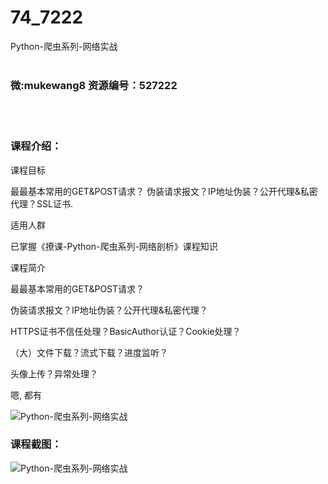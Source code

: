 # 74_7222
Python-爬虫系列-网络实战
<br/></br>
<h3>微:mukewang8 资源编号：527222</h3>
<br/></br>
<h3>课程介绍：</h3>
<p>课程目标</p>
<p>最最基本常用的GET&amp;POST请求？ 伪装请求报文？IP地址伪装？公开代理&amp;私密代理？SSL证书.</p>
<p>适用人群</p>
<p>已掌握《撩课-Python-爬虫系列-网络剖析》课程知识</p>
<p>课程简介</p>
<p>最最基本常用的GET&amp;POST请求？</p>
<p>伪装请求报文？IP地址伪装？公开代理&amp;私密代理？</p>
<p>HTTPS证书不信任处理？BasicAuthor认证？Cookie处理？</p>
<p>（大）文件下载？流式下载？进度监听？</p>
<p>头像上传？异常处理？</p>
<p>嗯, 都有</p>
<p><img src="https://www.ko996.com/wp-content/uploads/img/2019/09/2-73.png" alt="Python-爬虫系列-网络实战"></p>
<h3>课程截图：</h3>
<p><img src="https://www.ko996.com/wp-content/uploads/img/2019/09/6.png" alt="Python-爬虫系列-网络实战"></p>
<p>&nbsp;</p>
